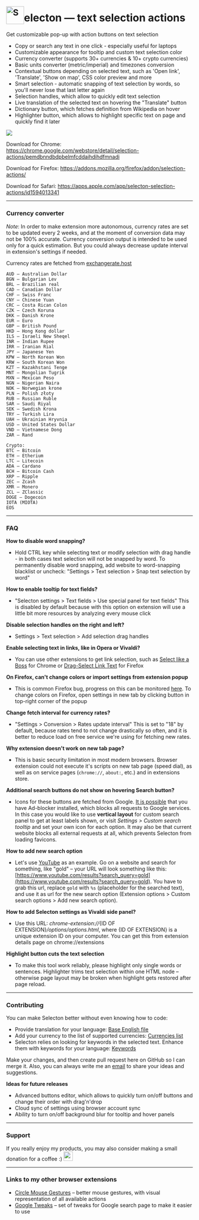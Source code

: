 # <sub><img src="https://github.com/emvaized/selecton-extension/blob/master/icons/logo-48.png" height="48" width="48" alt="S"></sub>electon — text selection actions

Get customizable pop-up with action buttons on text selection
* Copy or search any text in one click - especially useful for laptops
* Customizable appearance for tooltip and custom text selection color
* Currency converter (supports 30+ currencies & 10+ crypto currencies)
* Basic units converter (metric/imperial) and timezones conversion
* Contextual buttons depending on selected text, such as 'Open link', 'Translate', 'Show on map', CSS color preview and more 
* Smart selection - automatic snapping of text selection by words, so you'll never lose that last letter again
* Selection handles, which allow to quickly edit text selection
* Live translation of the selected text on hovering the "Translate" button
* Dictionary button, which fetches definition from Wikipedia on hover
* Highlighter button, which allows to highlight specific text on page and quickly find it later

<img src="https://github.com/emvaized/selecton-extension/blob/master/screenshots/screenshot.png">


Download for Chrome:
https://chrome.google.com/webstore/detail/selection-actions/pemdbnndbdpbelmfcddaihdihdfmnadi

Download for Firefox:
https://addons.mozilla.org/firefox/addon/selection-actions/

Download for Safari:
https://apps.apple.com/app/selecton-selection-actions/id1594013341

____

### Currency converter
*Note*:
In order to make extension more autonomous, currency rates are set to be updated every 2 weeks, and at the moment of conversion data may not be 100% accurate. Currency conversion output is intended to be used only for a quick estimation. 
But you could always decrease update interval in extension's settings if needed.

Currency rates are fetched from [exchangerate.host](https://exchangerate.host/#/)

```
AUD — Australian Dollar
BGN — Bulgarian Lev
BRL — Brazilian real
CAD — Canadian Dollar
CHF — Swiss Franc
CNY — Chinese Yuan
CRC — Costa Rican Colon 
CZK — Czech Koruna
DKK — Danish Krone 
EUR — Euro
GBP — British Pound 
HKD — Hong Kong dollar
ILS — Israeli New Sheqel
INR — Indian Rupee
IRR — Iranian Rial
JPY — Japanese Yen
KPW — North Korean Won
KRW — South Korean Won
KZT — Kazakhstani Tenge
MNT — Mongolian Tugrik 
MXN — Mexican Peso
NGN — Nigerian Naira
NOK — Norwegian krone
PLN — Polish złoty
RUB — Russian Ruble
SAR — Saudi Riyal
SEK — Swedish Krona
TRY — Turkish Lira 
UAH — Ukrainian Hryvnia
USD — United States Dollar
VND — Vietnamese Dong
ZAR — Rand

Crypto:
BTC — Bitcoin
ETH — Etherium
LTC — Litecoin
ADA — Cardano
BCH — Bitcoin Cash
XRP — Ripple
ZEC — Zcash
XMR — Monero
ZCL — ZClassic
DOGE — Dogecoin
IOTA (MIOTA)
EOS
```
____

### FAQ

**How to disable word snapping?**

* Hold CTRL key while selecting text or modify selection with drag handle - in both cases text selection will not be snapped by word.
To permanently disable word snapping, add website to word-snapping blacklist or uncheck:
"Settings > Text selection > Snap text selection by word"

**How to enable tooltip for text fields?**

* "Selecton settings > Text fields > Use special panel for text fields"
This is disabled by default because with this option on extension will use a little bit more resources by analyzing every mouse click

**Disable selection handles on the right and left?**

* Settings > Text selection > Add selection drag handles

**Enable selecting text in links, like in Opera or Vivaldi?**

* You can use other extensions to get link selection, such as [Select like a Boss](https://chrome.google.com/webstore/detail/select-like-a-boss/mbnnmpmcijodolgeejegcijdamonganh) for Chrome or [Drag-Select Link Text](https://addons.mozilla.org/firefox/addon/drag-select-link-text/) for Firefox

**On Firefox, can't change colors or import settings from extension popup**

* This is common Firefox bug, progress on this can be monitored [here](https://bugzilla.mozilla.org/show_bug.cgi?id=1378527).
To change colors on Firefox, open settings in new tab by clicking button in top-right corner of the popup

**Change fetch interval for currency rates?**

* "Settings > Conversion > Rates update interval"
This is set to "18" by default, because rates tend to not change drastically so often, and it is better to reduce load on free service we're using for fetching new rates.

**Why extension doesn't work on new tab page?**
* This is basic security limitation in most modern browsers. Browser extension could not execute it's scripts on new tab page (speed dial), as well as on service pages (`chrome://`, `about:`, etc.) and in extensions store.

**Additional search buttons do not show on hovering Search button?**

* Icons for these buttons are fetched from Google. [It is possible](https://github.com/emvaized/selecton-extension/issues/5#issuecomment-830542219) that you have Ad-blocker installed, which blocks all requests to Google services. In this case you would like to use **vertical layout** for custom search panel to get at least labels shown, or visit *Settings > Custom search tooltip* and set your own icon for each option. It may also be that current website blocks all external requests at all, which prevents Selecton from loading favicons.

**How to add new search option**
* Let's use [YouTube](https://youtube.com) as an example. Go on a website and search for something, like "gold" – your URL will look something like this: [https://www.youtube.com/results?search_query=gold](https://www.youtube.com/results?search_query=gold). You have to grab this url, replace `gold` with `%s` (placeholder for the searched text), and use it as url for the new search option (Extension options > Custom search options > Add new search option).

**How to add Selecton settings as Vivaldi side panel?**

* Use this URL: *chrome-extension://*{ID OF EXTENSION}*/options/options.html*, where {ID OF EXTENSION} is a unique extension ID on your computer. You can get this from extension details page on chrome://extensions

**Highlight button cuts the text selection**

* To make this tool work reliably, please highlight only single words or sentences. Highlighter trims text selection within one HTML node – otherwise page layout may be broken when highlight gets restored after page reload.

----

### Contributing
You can make Selecton better without even knowing how to code:
- Provide translation for your language: [Base English file](https://github.com/emvaized/selecton-extension/blob/master/_locales/en/messages.json)
- Add your currency to the list of supported currencies: [Currencies list](https://github.com/emvaized/selecton-extension/blob/master/src/data/currencies.js)
- Selecton relies on looking for keywords in the selected text. Enhance them with keywords for your language: [Keywords](https://github.com/emvaized/selecton-extension/blob/master/src/data/keywords.js)

Make your changes, and then create pull request here on GitHub so I can merge it.
Also, you can always write me an [email](mailto:maximtsyba@gmail.com) to share your ideas and suggestions.

**Ideas for future releases**

- Advanced buttons editor, which allows to quickly turn on/off buttons and change their order with drag'n'drop
- Cloud sync of settings using browser account sync
- Ability to turn on/off background blur for tooltip and hover panels

---

### Support
If you really enjoy my products, you may also consider making a small donation for a coffee :)
<a href="https://www.paypal.com/donate/?business=2KDNGXNUVZW7N&no_recurring=0&currency_code=USD"><img src="https://www.paypalobjects.com/en_US/DK/i/btn/btn_donateCC_LG.gif" height="25"/></a>

---

### Links to my other browser extensions
* [Circle Mouse Gestures](https://github.com/emvaized/circle-mouse-gestures) – better mouse gestures, with visual representation of all available actions
* [Google Tweaks](https://github.com/emvaized/google-tiles-extension) – set of tweaks for Google search page to make it easier to use
